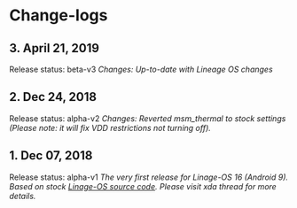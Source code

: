 # Change-logs

## 3. April 21, 2019
Release status: beta-v3
*Changes: Up-to-date with Lineage OS changes*

## 2. Dec 24, 2018
Release status: alpha-v2
*Changes: Reverted msm_thermal to stock settings (Please note: it will fix VDD restrictions not turning off).*

## 1. Dec 07, 2018
Release status: alpha-v1
*The very first release for Linage-OS 16 (Android 9).*
*Based on stock [Linage-OS source code](https://github.com/LineageOS/android_kernel_samsung_msm8974).*
*Please visit xda thread for more details.*

